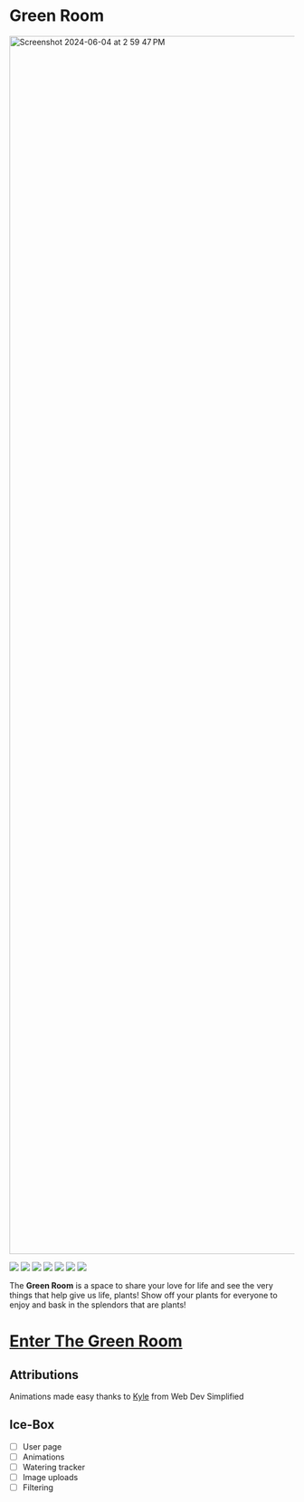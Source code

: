# Green Room

<img width="2154" alt="Screenshot 2024-06-04 at 2 59 47 PM" src="https://github.com/Bpost129/green-room/assets/54043400/4950a51a-30bb-4eeb-a959-733c6a5005f7">



<img src="https://img.shields.io/badge/CSS3-1572B6.svg?style=for-the-badge&logo=CSS3&logoColor=white"> <img src="https://img.shields.io/badge/HTML5-E34F26.svg?style=for-the-badge&logo=HTML5&logoColor=white"> <img src="https://img.shields.io/badge/Python-3776AB.svg?style=for-the-badge&logo=Python&logoColor=white"> <img src="https://img.shields.io/badge/Git-F05032.svg?style=for-the-badge&logo=Git&logoColor=white"> <img src="https://img.shields.io/badge/PostgreSQL-4169E1.svg?style=for-the-badge&logo=PostgreSQL&logoColor=white"> <img src="https://img.shields.io/badge/Django-092E20.svg?style=for-the-badge&logo=Django&logoColor=white"> <img src="https://img.shields.io/badge/Docker-2496ED.svg?style=for-the-badge&logo=Docker&logoColor=white">

The **Green Room** is a space to share your love for life and see the very things that help give us life, plants! Show off your plants for everyone to enjoy and bask in the splendors that are plants! 

# [Enter The Green Room](https://green-room-bp.fly.dev/)

## Attributions

Animations made easy thanks to [Kyle](https://www.youtube.com/watch?v=YszONjKpgg4) from Web Dev Simplified

## Ice-Box
- [ ] User page
- [ ] Animations
- [ ] Watering tracker
- [ ] Image uploads
- [ ] Filtering
